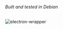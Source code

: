 ###### Built and tested in Debian

![electron-wrapper](https://github.com/user-attachments/assets/a8a442c9-2fef-4d42-9fe1-cb06c1cc8760)
